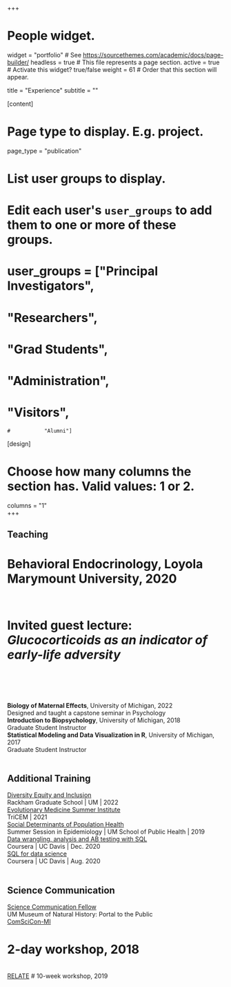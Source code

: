 +++
# People widget.
widget = "portfolio"  # See https://sourcethemes.com/academic/docs/page-builder/
headless = true  # This file represents a page section.
active = true  # Activate this widget? true/false
weight = 61  # Order that this section will appear.

title = "Experience"
subtitle = ""

[content]
  # Page type to display. E.g. project.
  page_type = "publication"

# List user groups to display.
#   Edit each user's `user_groups` to add them to one or more of these groups.
# user_groups = ["Principal Investigators",
 #               "Researchers",
  #              "Grad Students",
   #            "Administration",
   #            "Visitors",
    #           "Alumni"]

[design]
  # Choose how many columns the section has. Valid values: 1 or 2.
  columns = "1"    
+++

## **Teaching**
# **Behavioral Endocrinology**, Loyola Marymount University, 2020
# <br> Invited guest lecture: *Glucocorticoids as an indicator of early-life adversity*
# <br>
**Biology of Maternal Effects**, University of Michigan, 2022
<br> Designed and taught a capstone seminar in Psychology 
<br>
**Introduction to Biopsychology**, University of Michigan, 2018
<br> Graduate Student Instructor
<br>
**Statistical Modeling and Data Visualization in R**, University of Michigan, 2017
<br> Graduate Student Instructor
<br>
<br>
## **Additional Training**
<a href = "https://rackham.umich.edu/professional-development/dei-certificate/" target="_blank">Diversity Equity and Inclusion</a>
<br>
Rackham Graduate School | UM | 2022
<br>
<a href = "https://tricem.org/education-and-outreach/emsi/" target="_blank">Evolutionary Medicine Summer Institute</a>
<br>
TriCEM | 2021
<br>
<a href = "https://sph.umich.edu/umsse/" target="_blank">Social Determinants of Population Health</a>
<br>
Summer Session in Epidemiology | UM School of Public Health | 2019
<br>
<a href="files/certificate_ABtesting.pdf" target="_blank">Data wrangling, analysis and AB testing with SQL</a>
<br>
Coursera | UC Davis | Dec. 2020
<br>
<a href="files/certificate_SQL.pdf" target="_blank">SQL for data science</a>
<br>
Coursera | UC Davis | Aug. 2020
<br>
<br>
## **Science Communication** 
<a href="https://lsa.umich.edu/ummnh/u-m-community/u-m-faculty/science-communication-fellows.html" target="_blank">Science Communication Fellow</a> 
<br>
UM Museum of Natural History: Portal to the Public
<br>
<a href="https://comscicon.com/" target="_blank">ComSciCon-MI</a> 
# 2-day workshop, 2018
<br>
<a href="https://www.learntorelate.org/" target="_blank">RELATE</a> 
# 10-week workshop, 2019
